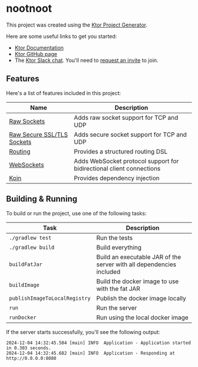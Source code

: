 # nootnoot

This project was created using the [Ktor Project Generator](https://start.ktor.io).

Here are some useful links to get you started:

- [Ktor Documentation](https://ktor.io/docs/home.html)
- [Ktor GitHub page](https://github.com/ktorio/ktor)
- The [Ktor Slack chat](https://app.slack.com/client/T09229ZC6/C0A974TJ9). You'll need to [request an invite](https://surveys.jetbrains.com/s3/kotlin-slack-sign-up) to join.

## Features

Here's a list of features included in this project:

| Name                                                                   | Description                                                          |
| ------------------------------------------------------------------------|---------------------------------------------------------------------- |
| [Raw Sockets](https://start.ktor.io/p/ktor-network)                    | Adds raw socket support for TCP and UDP                              |
| [Raw Secure SSL/TLS Sockets](https://start.ktor.io/p/ktor-network-tls) | Adds secure socket support for TCP and UDP                           |
| [Routing](https://start.ktor.io/p/routing)                             | Provides a structured routing DSL                                    |
| [WebSockets](https://start.ktor.io/p/ktor-websockets)                  | Adds WebSocket protocol support for bidirectional client connections |
| [Koin](https://start.ktor.io/p/koin)                                   | Provides dependency injection                                        |

## Building & Running

To build or run the project, use one of the following tasks:

| Task                          | Description                                                          |
| -------------------------------|---------------------------------------------------------------------- |
| `./gradlew test`              | Run the tests                                                        |
| `./gradlew build`             | Build everything                                                     |
| `buildFatJar`                 | Build an executable JAR of the server with all dependencies included |
| `buildImage`                  | Build the docker image to use with the fat JAR                       |
| `publishImageToLocalRegistry` | Publish the docker image locally                                     |
| `run`                         | Run the server                                                       |
| `runDocker`                   | Run using the local docker image                                     |

If the server starts successfully, you'll see the following output:

```
2024-12-04 14:32:45.584 [main] INFO  Application - Application started in 0.303 seconds.
2024-12-04 14:32:45.682 [main] INFO  Application - Responding at http://0.0.0.0:8080
```

